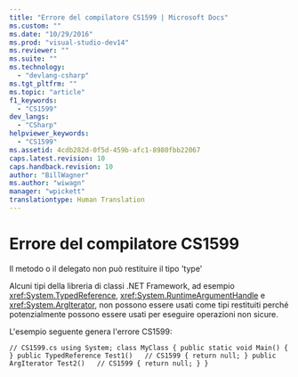 ```yaml
---
title: "Errore del compilatore CS1599 | Microsoft Docs"
ms.custom: ""
ms.date: "10/29/2016"
ms.prod: "visual-studio-dev14"
ms.reviewer: ""
ms.suite: ""
ms.technology: 
  - "devlang-csharp"
ms.tgt_pltfrm: ""
ms.topic: "article"
f1_keywords: 
  - "CS1599"
dev_langs: 
  - "CSharp"
helpviewer_keywords: 
  - "CS1599"
ms.assetid: 4cdb282d-0f5d-459b-afc1-8980fbb22067
caps.latest.revision: 10
caps.handback.revision: 10
author: "BillWagner"
ms.author: "wiwagn"
manager: "wpickett"
translationtype: Human Translation
---
```

# Errore del compilatore CS1599
Il metodo o il delegato non può restituire il tipo 'type'  
  
 Alcuni tipi della libreria di classi .NET Framework, ad esempio <xref:System.TypedReference>, <xref:System.RuntimeArgumentHandle> e <xref:System.ArgIterator>, non possono essere usati come tipi restituiti perché potenzialmente possono essere usati per eseguire operazioni non sicure.  
  
 L'esempio seguente genera l'errore CS1599:  
  
```  
// CS1599.cs using System; class MyClass { public static void Main() { } public TypedReference Test1()   // CS1599 { return null; } public ArgIterator Test2()   // CS1599 { return null; } }  
```